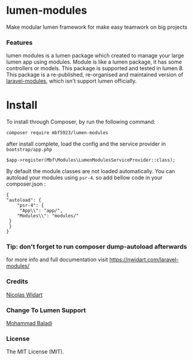 # lumen-modules
Make modular lumen framework for make easy teamwork on big projects

### Features

lumen modules is a lumen package which created to manage your large lumen app using modules.
Module is like a lumen package, it has some controllers or models. This package is supported and tested in lumen 8.
This package is a re-published, re-organised and maintained version of [laravel-modules](https://github.com/nWidart/laravel-modules "laravel-modules"), which isn't support lumen officially.

# Install

To install through Composer, by run the following command:

`composer require mbf5923/lumen-modules`
 
 after install complete, load the config and the service provider in `bootstrap/app.php`
 
 	$app->register(Mbf\Modules\LumenModulesServiceProvider::class);

By default the module classes are not loaded automatically. You can autoload your modules using `psr-4`. so add bellow  code in your composer.json :

	{
  	"autoload": {
    	"psr-4": {
     	 "App\\": "app/",
      	"Modules\\": "modules/"
   	 }
 	 }
	}

### Tip: don't forget to run composer dump-autoload afterwards

for more info and full documentation visit https://nwidart.com/laravel-modules/

### Credits
[Nicolas Widart](https://github.com/nwidart "Nicolas Widart")

### Change To Lumen Support
[Mohammad Baladi](https://github.com/mbf5923 "Mohammad Baladi")

### License
The MIT License (MIT).
